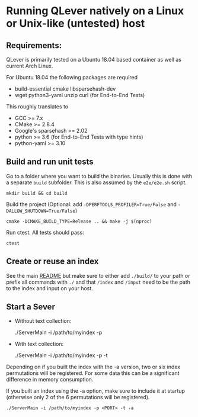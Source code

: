 # Running QLever natively on a Linux or Unix-like (untested) host
## Requirements:
QLever is primarily tested on a Ubuntu 18.04 based container as well as current
Arch Linux.

For Ubuntu 18.04 the following packages are required

* build-essential cmake libsparsehash-dev
* wget python3-yaml unzip curl (for End-to-End Tests)

This roughly translates to

* GCC >= 7.x
* CMake >= 2.8.4
* Google's sparsehash >= 2.02
* python >= 3.6 (for End-to-End Tests with type hints)
* python-yaml >= 3.10


## Build and run unit tests

Go to a folder where you want to build the binaries.  Usually this is done
with a separate `build` subfolder. This is also assumed by the `e2e/e2e.sh`
script.

    mkdir build && cd build

Build the project (Optional: add `-DPERFTOOLS_PROFILER=True/False` and `-DALLOW_SHUTDOWN=True/False`)

    cmake -DCMAKE_BUILD_TYPE=Release .. && make -j $(nproc)

Run ctest. All tests should pass:

    ctest

## Create or reuse an index
See the main [README](../README.md#creating-an-index) but make sure to
either add `./build/` to your path or prefix all commands with `./` and that
`/index` and `/input` need to be the path to the index and input on your host.

## Start a Sever

* Without text collection:

    ./ServerMain -i /path/to/myindex -p <PORT>

* With text collection:

    ./ServerMain -i /path/to/myindex -p <PORT> -t

Depending on if you built the index with the -a version, two or six index permutations will be registered.
For some data this can be a significant difference in memory consumption.

If you built an index using the -a option, make sure to include it at startup
(otherwise only 2 of the 6 permutations will be registered).

    ./ServerMain -i /path/to/myindex -p <PORT> -t -a
